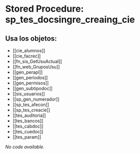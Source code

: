 # Stored Procedure: sp_tes_docsingre_creaing_cie

## Usa los objetos:
- [[cie_alumnos]]
- [[cie_facrec]]
- [[fn_sis_GetUsuActual]]
- [[fn_web_GruposUsu]]
- [[gen_perapl]]
- [[gen_periodos]]
- [[gen_permisos]]
- [[gen_subtipodoc]]
- [[sis_usuarios]]
- [[sp_gen_numerador]]
- [[sp_tes_afecon]]
- [[sp_tes_creacie]]
- [[tes_auditoria]]
- [[tes_bancos]]
- [[tes_cabdoc]]
- [[tes_cuedoc]]
- [[tes_param]]

*No code available.*
